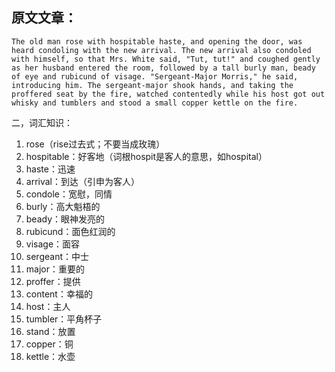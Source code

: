 ## 原文文章：
```
The old man rose with hospitable haste, and opening the door, was heard condoling with the new arrival. The new arrival also condoled with himself, so that Mrs. White said, "Tut, tut!" and coughed gently as her husband entered the room, followed by a tall burly man, beady of eye and rubicund of visage. "Sergeant-Major Morris," he said, introducing him. The sergeant-major shook hands, and taking the proffered seat by the fire, watched contentedly while his host got out whisky and tumblers and stood a small copper kettle on the fire.
```

二，词汇知识：
1. rose（rise过去式；不要当成玫瑰）
2. hospitable：好客地（词根hospit是客人的意思，如hospital）
3. haste：迅速
4. arrival：到达（引申为客人）
5. condole：宽慰，同情
6. burly：高大魁梧的
7. beady：眼神发亮的
8. rubicund：面色红润的
9. visage：面容
10. sergeant：中士
11. major：重要的
12. proffer：提供
13. content：幸福的
14. host：主人
15. tumbler：平角杯子
16. stand：放置
17. copper：铜
18. kettle：水壶